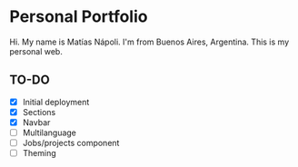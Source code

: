 # Personal Portfolio
Hi. My name is Matías Nápoli. I'm from Buenos Aires, Argentina. This is my personal web.

## TO-DO
- [x] Initial deployment
- [x] Sections
- [x] Navbar
- [ ] Multilanguage
- [ ] Jobs/projects component
- [ ] Theming
